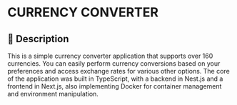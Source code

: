 # CURRENCY CONVERTER

## 📖 Description

This is a simple currency converter application that supports over 160 currencies. You can easily perform currency conversions based on your preferences and access exchange rates for various other options. The core of the application was built in TypeScript, with a backend in Nest.js and a frontend in Next.js, also implementing Docker for container management and environment manipulation.